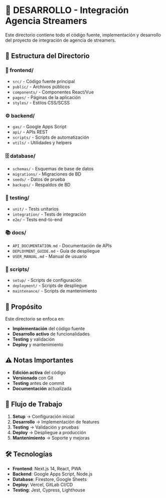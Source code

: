 # 🚀 DESARROLLO - Integración Agencia Streamers

Este directorio contiene todo el código fuente, implementación y desarrollo del proyecto de integración de agencia de streamers.

## 📁 Estructura del Directorio

### 🎨 frontend/
- `src/` - Código fuente principal
- `public/` - Archivos públicos
- `components/` - Componentes React/Vue
- `pages/` - Páginas de la aplicación
- `styles/` - Estilos CSS/SCSS

### ⚙️ backend/
- `gas/` - Google Apps Script
- `api/` - APIs REST
- `scripts/` - Scripts de automatización
- `utils/` - Utilidades y helpers

### 🗄️ database/
- `schemas/` - Esquemas de base de datos
- `migrations/` - Migraciones de BD
- `seeds/` - Datos de prueba
- `backups/` - Respaldos de BD

### 🧪 testing/
- `unit/` - Tests unitarios
- `integration/` - Tests de integración
- `e2e/` - Tests end-to-end

### 📚 docs/
- `API_DOCUMENTATION.md` - Documentación de APIs
- `DEPLOYMENT_GUIDE.md` - Guía de despliegue
- `USER_MANUAL.md` - Manual de usuario

### 🔧 scripts/
- `setup/` - Scripts de configuración
- `deployment/` - Scripts de despliegue
- `maintenance/` - Scripts de mantenimiento

## 🎯 Propósito

Este directorio se enfoca en:
- **Implementación** del código fuente
- **Desarrollo activo** de funcionalidades
- **Testing** y validación
- **Deploy** y mantenimiento

## ⚠️ Notas Importantes

- **Edición activa** del código
- **Versionado** con Git
- **Testing** antes de commit
- **Documentación** actualizada

## 🔄 Flujo de Trabajo

1. **Setup** → Configuración inicial
2. **Desarrollo** → Implementación de features
3. **Testing** → Validación y pruebas
4. **Deploy** → Despliegue a producción
5. **Mantenimiento** → Soporte y mejoras

## 🛠️ Tecnologías

- **Frontend**: Next.js 14, React, PWA
- **Backend**: Google Apps Script, Node.js
- **Database**: Firestore, Google Sheets
- **Deploy**: Vercel, GitLab CI/CD
- **Testing**: Jest, Cypress, Lighthouse


